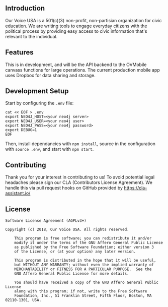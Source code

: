 ## Introduction

Our Voice USA is a 501(c)(3) non-profit, non-partisian organization for civic education. We are writing tools to engage everyday citizens with the political process by providing easy access to civic information that's relevant to the individual.

## Features

This is in development, and will be the API backend to the OVMobile canvass functions for large operations. The current production mobile app uses Dropbox for data sharing and storage.

## Development Setup

Start by configuring the `.env` file:

    cat << EOF > .env
    export NEO4J_HOST=<your neo4j server>
    export NEO4J_USER=<your neo4j user>
    export NEO4J_PASS=<your neo4j password>
    export DEBUG=1
    EOF

Then, install dependancies with `npm install`, source in the configuration with `source .env`, and start with `npm start`.

## Contributing

Thank you for your interest in contributing to us! To avoid potential legal headaches please sign our CLA (Contributors License Agreement). We handle this via pull request hooks on GitHub provided by https://cla-assistant.io/

## License

	Software License Agreement (AGPLv3+)
	
	Copyright (c) 2018, Our Voice USA. All rights reserved.

        This program is free software; you can redistribute it and/or
        modify it under the terms of the GNU Affero General Public License
        as published by the Free Software Foundation; either version 3
        of the License, or (at your option) any later version.

        This program is distributed in the hope that it will be useful,
        but WITHOUT ANY WARRANTY; without even the implied warranty of
        MERCHANTABILITY or FITNESS FOR A PARTICULAR PURPOSE.  See the
        GNU Affero General Public License for more details.

        You should have received a copy of the GNU Affero General Public License
        along with this program; if not, write to the Free Software
        Foundation, Inc., 51 Franklin Street, Fifth Floor, Boston, MA 02110-1301, USA.

